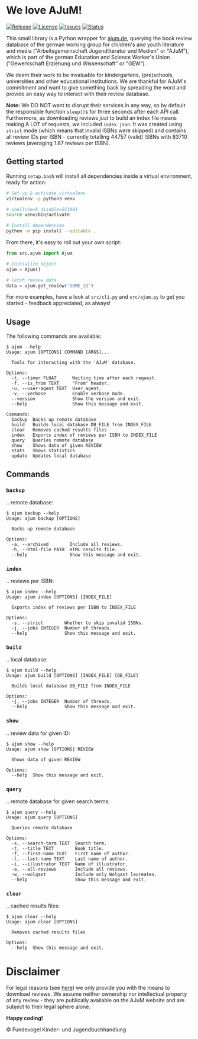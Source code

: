 # We love AJuM!
[![Release](https://img.shields.io/github/release/Fundevogel/we-love-ajum.svg)](https://github.com/Fundevogel/we-love-ajum/releases) [![License](https://img.shields.io/github/license/Fundevogel/we-love-ajum.svg)](https://github.com/Fundevogel/we-love-ajum/blob/master/LICENSE) [![Issues](https://img.shields.io/github/issues/Fundevogel/we-love-ajum.svg)](https://github.com/Fundevogel/we-love-ajum/issues) [![Status](https://travis-ci.org/fundevogel/we-love-ajum.svg?branch=master)](https://travis-ci.org/fundevogel/we-love-ajum)

This small library is a Python wrapper for [ajum.de](https://www.ajum.de/index.php?s=datenbank), querying the book review database of the german working group for children's and youth literature and media ("Arbeitsgemeinschaft Jugendliteratur und Medien" or "AJuM"), which is part of the german Education and Science Worker's Union ("Gewerkschaft Erziehung und Wissenschaft" or "GEW").

We deem their work to be invaluable for kindergartens, (pre)schools, universities and other educational institutions. We are thankful for AJuM's commitment and want to give something back by spreading the word and provide an easy way to interact with their review database.

**Note:** We DO NOT want to disrupt their services in any way, so by default the responsible function `sleep()`s for three seconds after each API call. Furthermore, as downloading reviews *just* to build an index file means making A LOT of requests, we included `index.json`. It was created using `strict` mode (which means that invalid ISBNs were skipped) and contains all review IDs per ISBN - currently totalling 44757 (valid) ISBNs with 83710 reviews (averaging 1.87 reviews per ISBN).


## Getting started

Running `setup.bash` will install all dependencies inside a virtual environment, ready for action:

```bash
# Set up & activate virtualenv
virtualenv -p python3 venv

# shellcheck disable=SC1091
source venv/bin/activate

# Install dependencies
python -m pip install --editable .
```

From there, it's easy to roll out your own script:

```python
from src.ajum import Ajum

# Initialize object
ajum = Ajum()

# Fetch review data
data = ajum.get_review('SOME_ID')
```

For more examples, have a look at `src/cli.py` and `src/ajum.py` to get you started - feedback appreciated, as always!


## Usage

The following commands are available:

```text
$ ajum --help
Usage: ajum [OPTIONS] COMMAND [ARGS]...

  Tools for interacting with the 'AJuM' database.

Options:
  -t, --timer FLOAT      Waiting time after each request.
  -f, --is_from TEXT     "From" header.
  -u, --user-agent TEXT  User agent.
  -v, --verbose          Enable verbose mode.
  --version              Show the version and exit.
  --help                 Show this message and exit.

Commands:
  backup  Backs up remote database
  build   Builds local database DB_FILE from INDEX_FILE
  clear   Removes cached results files
  index   Exports index of reviews per ISBN to INDEX_FILE
  query   Queries remote database
  show    Shows data of given REVIEW
  stats   Shows statistics
  update  Updates local database
```


## Commands

### `backup`

.. remote database:

```text
$ ajum backup --help
Usage: ajum backup [OPTIONS]

  Backs up remote database

Options:
  -a, --archived        Include all reviews.
  -h, --html-file PATH  HTML results file.
  --help                Show this message and exit.
```


### `index`

.. reviews per ISBN:

```text
$ ajum index --help
Usage: ajum index [OPTIONS] [INDEX_FILE]

  Exports index of reviews per ISBN to INDEX_FILE

Options:
  -s, --strict        Whether to skip invalid ISBNs.
  -j, --jobs INTEGER  Number of threads.
  --help              Show this message and exit.
```


### `build`

.. local database:

```text
$ ajum build --help
Usage: ajum build [OPTIONS] [INDEX_FILE] [DB_FILE]

  Builds local database DB_FILE from INDEX_FILE

Options:
  -j, --jobs INTEGER  Number of threads.
  --help              Show this message and exit.
```


### `show`

.. review data for given ID:

```text
$ ajum show --help
Usage: ajum show [OPTIONS] REVIEW

  Shows data of given REVIEW

Options:
  --help  Show this message and exit.
```


### `query`

.. remote database for given search terms:

```text
$ ajum query --help
Usage: ajum query [OPTIONS]

  Queries remote database

Options:
  -s, --search-term TEXT  Search term.
  -t, --title TEXT        Book title.
  -f, --first-name TEXT   First name of author.
  -l, --last-name TEXT    Last name of author.
  -i, --illustrator TEXT  Name of illustrator.
  -a, --all-reviews       Include all reviews.
  -w, --wolgast           Include only Wolgast laureates.
  --help                  Show this message and exit.
```


### `clear`

.. cached results files:

```text
$ ajum clear --help
Usage: ajum clear [OPTIONS]

  Removes cached results files

Options:
  --help  Show this message and exit.
```


# Disclaimer

For legal reasons (see [here](https://www.ajum.de/html/nutzungserlaubnis_f_rezensionen.pdf)) we only provide you with the means to download reviews. We assume neither ownership nor intellectual property of any review - they are publically available on the AJuM website and are subject to their legal sphere alone.

**Happy coding!**


:copyright: Fundevogel Kinder- und Jugendbuchhandlung

